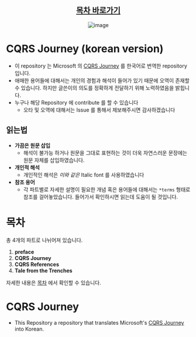 <div align="center">

## [목차 바로가기](https://github.com/dhslrl321/cqrs-journey-korean-ver/blob/master/Table%20of%20Contents.mdwn)

</div>

<div align="center">

![image](https://user-images.githubusercontent.com/48385288/179484635-494f75bc-a722-47fa-a616-bf09c2c90193.png)

</div>

# CQRS Journey (korean version)

- 이 repository 는 Microsoft 의 [CQRS Journey](https://github.com/microsoftarchive/cqrs-journey) 를 한국어로 번역한 repository 입니다.
- 애매한 용어들에 대해서는 개인의 경험과 해석이 들어가 있기 때문에 오역이 존재할 수 있습니다. 하지만 글쓴이의 의도를 정확하게 전달하기 위해 노력하였음을 밝힙니다.
- 누구나 해당 Repository 에 contribute 를 할 수 있습니다
  - 오타 및 오역에 대해서는 Issue 를 통해서 제보해주시면 감사하겠습니다

## 읽는법

- **가끔은 원문 삽입**
  - 해석이 불가능 하거나 원문을 그대로 표현하는 것이 더욱 자연스러운 문장에는 원문 자체를 삽입하였습니다.
- **개인적 해석**
  - 개인적인 해석은 _이와 같은_ Italic font 를 사용하였습니다
- **참조 용어**
  - 각 파트별로 자세한 설명이 필요한 개념 혹은 용어들에 대해서는 `*terms` 형태로 참조를 걸어놓았습니다. 들어가서 확인하시면 읽는데 도움이 될 것입니다.

# 목차

총 4개의 파트로 나뉘어져 있습니다.

1. **preface**
2. **CQRS Journey**
3. **CQRS References**
4. **Tale from the Trenches**

자세한 내용은 [목차](https://github.com/dhslrl321/cqrs-journey-korean-ver/blob/master/Table%20of%20Contents.mdwn) 에서 확인할 수 있습니다.

# CQRS Journey

- This Repository a repository that translates Microsoft's [CQRS Journey](https://github.com/microsoftarchive/cqrs-journey) into Korean.
